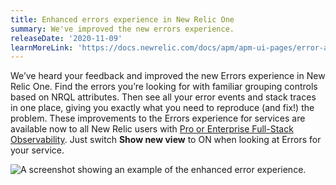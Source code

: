 ```yaml
---
title: Enhanced errors experience in New Relic One
summary: We've improved the new errors experience.
releaseDate: '2020-11-09'
learnMoreLink: 'https://docs.newrelic.com/docs/apm/apm-ui-pages/error-analytics/errors-page-explore-events-behind-errors'
---
```


We’ve heard your feedback and improved the new Errors experience in New Relic One. Find the errors you’re looking for with familiar grouping controls based on NRQL attributes. Then see all your error events and stack traces in one place, giving you exactly what you need to reproduce (and fix!) the problem. These improvements to the Errors experience for services are available now to all New Relic users with [Pro or Enterprise Full-Stack Observability](https://newrelic.com/pricing). Just switch **Show new view** to ON when looking at Errors for your service.

![A screenshot showing an example of the enhanced error experience.](/images/enhanced-errors-experience-example.webp 'An example of the enhanced error experience.')
